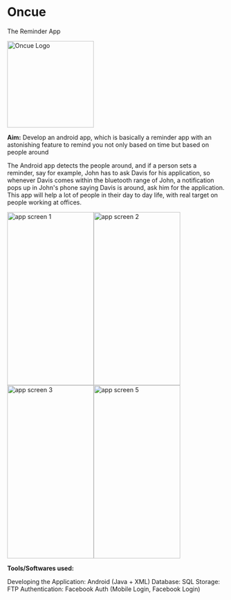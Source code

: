 # Oncue
The Reminder App

<img src="https://user-images.githubusercontent.com/29853549/119227110-f8f82f80-bb29-11eb-8add-21c175e4e0ec.png" alt="Oncue Logo" width="200" height="200" align="center"/>

**Aim:** Develop an android app, which is basically a reminder app with an astonishing feature to remind you not only based on time but based on people around

The Android app detects the people around, and if a person sets a reminder, say for example,
John has to ask Davis for his application, so whenever Davis comes within the bluetooth range of John, a notification pops up in John's phone saying Davis is around, ask him for the application.
This app will help a lot of people in their day to day life, with real target on people working at offices.


<img src="https://user-images.githubusercontent.com/29853549/119224491-4a99bd80-bb1c-11eb-9f76-b215ad460cbc.png" alt="app screen 1" width="200" height="400"/><img src="https://user-images.githubusercontent.com/29853549/119224496-54bbbc00-bb1c-11eb-90d8-699219ba87d8.png" alt="app screen 2" width="200" height="400"/><img src="https://user-images.githubusercontent.com/29853549/119224512-61d8ab00-bb1c-11eb-8267-156ae47f04fd.png" alt="app screen 3" width="200" height="400"/><img src="https://user-images.githubusercontent.com/29853549/119224525-6b621300-bb1c-11eb-835c-33ab63e77940.png" alt="app screen 5" width="200" height="400"/>

**Tools/Softwares used:**

Developing the Application: Android (Java + XML)
Database: SQL
Storage: FTP
Authentication: Facebook Auth (Mobile Login, Facebook Login)

